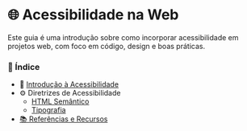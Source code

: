 # 🌐 Acessibilidade na Web

Este guia é uma introdução sobre como incorporar acessibilidade em projetos web, com foco em código, design e boas práticas.

### 📑 Índice

- 🎨 [Introdução à Acessibilidade](https://github.com/nikelyfedechen/acessibilidade-web/blob/main/acessibilidade%20na%20web%20/introducao.md)
- ⚙️ Diretrizes de Acessibilidade
  - [HTML Semântico](#)
  - [Tipografia](#)
- [📚 Referências e Recursos](#)
